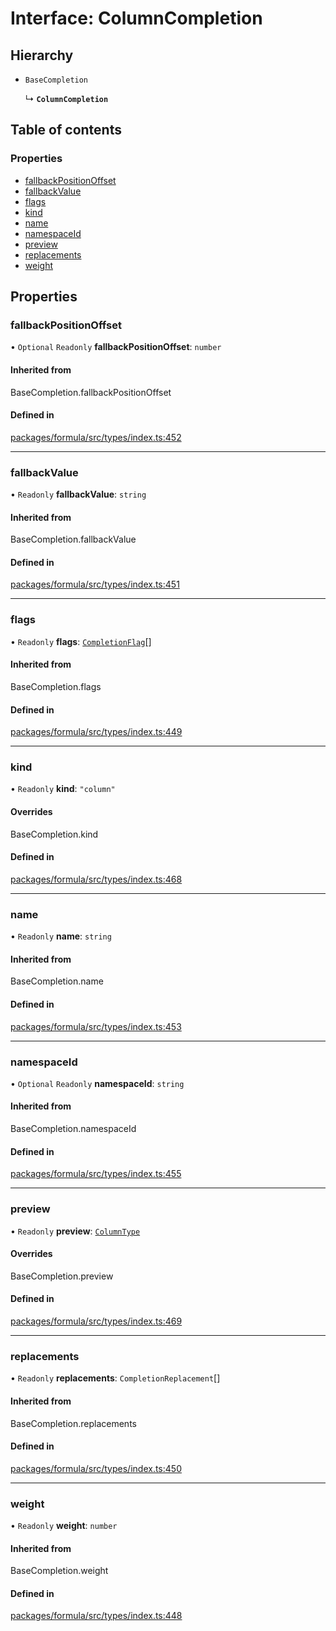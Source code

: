 # Interface: ColumnCompletion

## Hierarchy

- `BaseCompletion`

  ↳ **`ColumnCompletion`**

## Table of contents

### Properties

- [fallbackPositionOffset](ColumnCompletion.md#fallbackpositionoffset)
- [fallbackValue](ColumnCompletion.md#fallbackvalue)
- [flags](ColumnCompletion.md#flags)
- [kind](ColumnCompletion.md#kind)
- [name](ColumnCompletion.md#name)
- [namespaceId](ColumnCompletion.md#namespaceid)
- [preview](ColumnCompletion.md#preview)
- [replacements](ColumnCompletion.md#replacements)
- [weight](ColumnCompletion.md#weight)

## Properties

### <a id="fallbackpositionoffset" name="fallbackpositionoffset"></a> fallbackPositionOffset

• `Optional` `Readonly` **fallbackPositionOffset**: `number`

#### Inherited from

BaseCompletion.fallbackPositionOffset

#### Defined in

[packages/formula/src/types/index.ts:452](https://github.com/mashcard/mashcard/blob/main/packages/formula/src/types/index.ts#L452)

___

### <a id="fallbackvalue" name="fallbackvalue"></a> fallbackValue

• `Readonly` **fallbackValue**: `string`

#### Inherited from

BaseCompletion.fallbackValue

#### Defined in

[packages/formula/src/types/index.ts:451](https://github.com/mashcard/mashcard/blob/main/packages/formula/src/types/index.ts#L451)

___

### <a id="flags" name="flags"></a> flags

• `Readonly` **flags**: [`CompletionFlag`](../README.md#completionflag)[]

#### Inherited from

BaseCompletion.flags

#### Defined in

[packages/formula/src/types/index.ts:449](https://github.com/mashcard/mashcard/blob/main/packages/formula/src/types/index.ts#L449)

___

### <a id="kind" name="kind"></a> kind

• `Readonly` **kind**: ``"column"``

#### Overrides

BaseCompletion.kind

#### Defined in

[packages/formula/src/types/index.ts:468](https://github.com/mashcard/mashcard/blob/main/packages/formula/src/types/index.ts#L468)

___

### <a id="name" name="name"></a> name

• `Readonly` **name**: `string`

#### Inherited from

BaseCompletion.name

#### Defined in

[packages/formula/src/types/index.ts:453](https://github.com/mashcard/mashcard/blob/main/packages/formula/src/types/index.ts#L453)

___

### <a id="namespaceid" name="namespaceid"></a> namespaceId

• `Optional` `Readonly` **namespaceId**: `string`

#### Inherited from

BaseCompletion.namespaceId

#### Defined in

[packages/formula/src/types/index.ts:455](https://github.com/mashcard/mashcard/blob/main/packages/formula/src/types/index.ts#L455)

___

### <a id="preview" name="preview"></a> preview

• `Readonly` **preview**: [`ColumnType`](ColumnType.md)

#### Overrides

BaseCompletion.preview

#### Defined in

[packages/formula/src/types/index.ts:469](https://github.com/mashcard/mashcard/blob/main/packages/formula/src/types/index.ts#L469)

___

### <a id="replacements" name="replacements"></a> replacements

• `Readonly` **replacements**: `CompletionReplacement`[]

#### Inherited from

BaseCompletion.replacements

#### Defined in

[packages/formula/src/types/index.ts:450](https://github.com/mashcard/mashcard/blob/main/packages/formula/src/types/index.ts#L450)

___

### <a id="weight" name="weight"></a> weight

• `Readonly` **weight**: `number`

#### Inherited from

BaseCompletion.weight

#### Defined in

[packages/formula/src/types/index.ts:448](https://github.com/mashcard/mashcard/blob/main/packages/formula/src/types/index.ts#L448)
